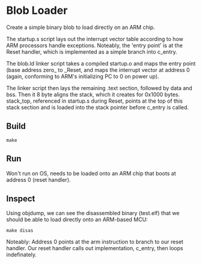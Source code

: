 # Blob Loader
Create a simple binary blob to load directly on an ARM chip.

The startup.s script lays out the interrupt vector table according to how ARM 
processors handle exceptions. Noteably, the 'entry point' is at the Reset 
handler, which is implemented as a simple branch into c_entry.

The blob.ld linker script takes a compiled startup.o and maps the entry point 
(base address zero_ to _Reset, and maps the interrupt vector at address 0 
(again, conforming to ARM's initializing PC to 0 on power up). 

The linker script then lays the remaining .text section, followed by data and 
bss. Then it 8 byte aligns the stack, which it creates for 0x1000 bytes. 
stack_top, referenced in startup.s during Reset, points at the top of this 
stack section and is loaded into the stack pointer before c_entry is called.

## Build

```
make
```

## Run

Won't run on OS, needs to be loaded onto an ARM chip that boots at address 0 (reset handler).

## Inspect

Using objdump, we can see the disassembled binary (test.elf) that we should be able to load directly onto an ARM-based MCU:
```
make disas
```

Noteably: Address 0 points at the arm instruction to branch to our reset handler.
Our reset handler calls out implementation, c_entry, then loops indefinately.
